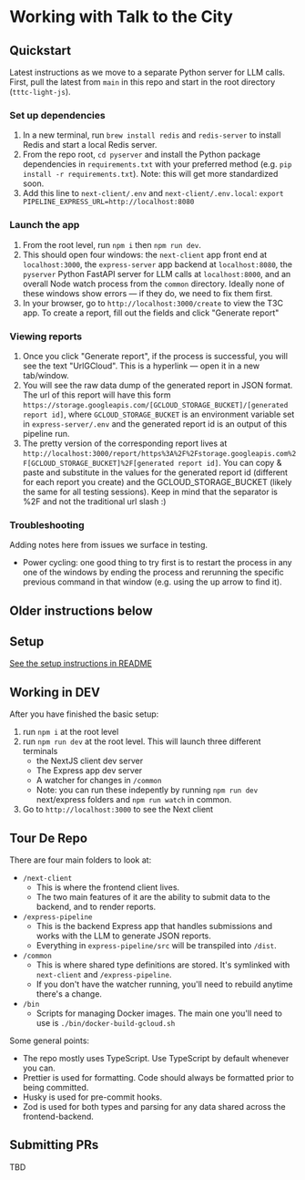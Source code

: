 # Working with Talk to the City

## Quickstart

Latest instructions as we move to a separate Python server for LLM calls.
First, pull the latest from `main` in this repo and start in the root directory (`tttc-light-js`).

### Set up dependencies

1. In a new terminal, run `brew install redis` and `redis-server` to install Redis and start a local Redis server.
2. From the repo root, `cd pyserver` and install the Python package dependencies in `requirements.txt` with your preferred method (e.g. `pip install -r requirements.txt`). Note: this will get more standardized soon.
3. Add this line to `next-client/.env` and `next-client/.env.local`:
   `export PIPELINE_EXPRESS_URL=http://localhost:8080`

### Launch the app

1. From the root level, run `npm i` then `npm run dev`.
2. This should open four windows: the `next-client` app front end at `localhost:3000`, the `express-server` app backend at `localhost:8080`, the `pyserver` Python FastAPI server for LLM calls at `localhost:8000`, and an overall Node watch process from the `common` directory. Ideally none of these windows show errors — if they do, we need to fix them first.
3. In your browser, go to `http://localhost:3000/create` to view the T3C app. To create a report, fill out the fields and click "Generate report"

### Viewing reports

1. Once you click "Generate report", if the process is successful, you will see the text "UrlGCloud". This is a hyperlink — open it in a new tab/window.
2. You will see the raw data dump of the generated report in JSON format. The url of this report will have this form `https://storage.googleapis.com/[GCLOUD_STORAGE_BUCKET]/[generated report id]`, where `GCLOUD_STORAGE_BUCKET` is an environment variable set in `express-server/.env` and the generated report id is an output of this pipeline run.
3. The pretty version of the corresponding report lives at `http://localhost:3000/report/https%3A%2F%2Fstorage.googleapis.com%2F[GCLOUD_STORAGE_BUCKET]%2F[generated report id]`. You can copy & paste and substitute in the values for the generated report id (different for each report you create) and the GCLOUD_STORAGE_BUCKET (likely the same for all testing sessions). Keep in mind that the separator is %2F and not the traditional url slash :)

### Troubleshooting

Adding notes here from issues we surface in testing.

- Power cycling: one good thing to try first is to restart the process in any one of the windows by ending the process and rerunning the specific previous command in that window (e.g. using the up arrow to find it).

## Older instructions below

## Setup

[See the setup instructions in README](./README.md#setup)

## Working in DEV

After you have finished the basic setup:

1. run `npm i` at the root level
2. run `npm run dev` at the root level. This will launch three different terminals
   - the NextJS client dev server
   - The Express app dev server
   - A watcher for changes in `/common`
   - Note: you can run these indepently by running `npm run dev` next/express folders and `npm run watch` in common.
3. Go to `http://localhost:3000` to see the Next client

## Tour De Repo

There are four main folders to look at:

- `/next-client`
  - This is where the frontend client lives.
  - The two main features of it are the ability to submit data to the backend, and to render reports.
- `/express-pipeline`
  - This is the backend Express app that handles submissions and works with the LLM to generate JSON reports.
  - Everything in `express-pipeline/src` will be transpiled into `/dist`.
- `/common`
  - This is where shared type definitions are stored. It's symlinked with `next-client` and `/express-pipeline`.
  - If you don't have the watcher running, you'll need to rebuild anytime there's a change.
- `/bin`
  - Scripts for managing Docker images. The main one you'll need to use is `./bin/docker-build-gcloud.sh`

Some general points:

- The repo mostly uses TypeScript. Use TypeScript by default whenever you can.
- Prettier is used for formatting. Code should always be formatted prior to being committed.
- Husky is used for pre-commit hooks.
- Zod is used for both types and parsing for any data shared across the frontend-backend.

## Submitting PRs

TBD
